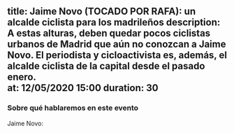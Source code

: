 title: Jaime Novo (TOCADO POR RAFA): un alcalde ciclista para los madrileños
description: A estas alturas, deben quedar pocos ciclistas urbanos de Madrid que aún no conozcan a Jaime Novo. El periodista y cicloactivista es, además, el alcalde ciclista de la capital desde el pasado enero.   
at: 12/05/2020 15:00
duration: 30
----
### Sobre qué hablaremos en este evento

Jaime Novo:
